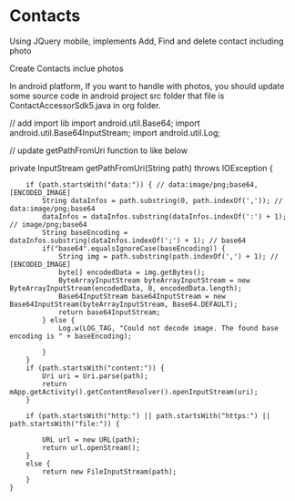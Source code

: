 # Contacts
Using JQuery mobile, implements Add, Find and delete contact including photo

Create Contacts inclue photos

In android platform, If you want to handle with photos, you should update some source code in  android project src folder that file is ContactAccessorSdk5.java in org folder.

// add import lib
import android.util.Base64;
import android.util.Base64InputStream;
import android.util.Log;

// update getPathFromUri function to like below 

private InputStream getPathFromUri(String path) throws IOException {

        if (path.startsWith("data:")) { // data:image/png;base64,[ENCODED_IMAGE]
            String dataInfos = path.substring(0, path.indexOf(',')); // data:image/png;base64
            dataInfos = dataInfos.substring(dataInfos.indexOf(':') + 1); // image/png;base64
            String baseEncoding = dataInfos.substring(dataInfos.indexOf(';') + 1); // base64
            if("base64".equalsIgnoreCase(baseEncoding)) {
                String img = path.substring(path.indexOf(',') + 1); // [ENCODED_IMAGE]
                byte[] encodedData = img.getBytes();
                ByteArrayInputStream byteArrayInputStream = new ByteArrayInputStream(encodedData, 0, encodedData.length);
                Base64InputStream base64InputStream = new Base64InputStream(byteArrayInputStream, Base64.DEFAULT);
                return base64InputStream;
            } else {
                Log.w(LOG_TAG, "Could not decode image. The found base encoding is " + baseEncoding);

            }
        }
        if (path.startsWith("content:")) {
            Uri uri = Uri.parse(path);
            return mApp.getActivity().getContentResolver().openInputStream(uri);
        }

        if (path.startsWith("http:") || path.startsWith("https:") || path.startsWith("file:")) {

            URL url = new URL(path);
            return url.openStream();
        }
        else {
            return new FileInputStream(path);
        }
    }